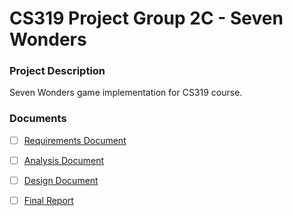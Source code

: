 # CS319 Project Group 2C - Seven Wonders
### Project Description
Seven Wonders game implementation for CS319 course.

### Documents

- [ ] [Requirements Document](https://docs.google.com/document/d/1FOtML5ANKrm3zNuctbREeEQrF6pebVsSkk2GbFtYlxI/edit?usp=sharing)

- [ ] [Analysis Document](https://docs.google.com/document/d/14ZuuEWBfxV_WA7EYUilKXdmZ-XkpZiaY8gxelPOj2ko/edit?usp=sharing)

- [ ] [Design Document](https://docs.google.com/document/d/1IirYny_vq-JXbVceyNifRIs-hFWwXiwP9hoWcBaQVGc/edit?usp=sharing)

- [ ] [Final Report](https://docs.google.com/document/d/1yoMSF_Jb9bHMmHL8DA-50ppN3ALLIxR8Y5l_e-royoI/edit?usp=sharing)
